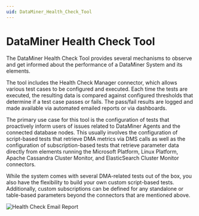 ```yaml
---
uid: DataMiner_Health_Check_Tool
---
```


# DataMiner Health Check Tool

The DataMiner Health Check Tool provides several mechanisms to observe and get informed about the performance of a DataMiner System and its elements.

The tool includes the Health Check Manager connector, which allows various test cases to be configured and executed. Each time the tests are executed, the resulting data is compared against configured thresholds that determine if a test case passes or fails. The pass/fail results are logged and made available via automated emailed reports or via dashboards.

The primary use case for this tool is the configuration of tests that proactively inform users of issues related to DataMiner Agents and the connected database nodes. This usually involves the configuration of script-based tests that retrieve DMA metrics via DMS calls as well as the configuration of subscription-based tests that retrieve parameter data directly from elements running the Microsoft Platform, Linux Platform, Apache Cassandra Cluster Monitor, and ElasticSearch Cluster Monitor connectors.

While the system comes with several DMA-related tests out of the box, you also have the flexibility to build your own custom script-based tests. Additionally, custom subscriptions can be defined for any standalone or table-based parameters beyond the connectors that are mentioned above.

![Health Check Email Report](~/solutions/images/Health_Check_Email_Report.png)

